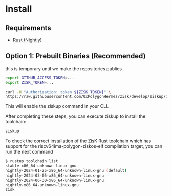 # Install

## Requirements
* [Rust (Nightly)](https://www.rust-lang.org/tools/install)

## Option 1: Prebuilt Binaries (Recommended)

this is temporary until we make the repositories publics
```bash
export GITHUB_ACCESS_TOKEN=...
export ZISK_TOKEN=...
```

```bash
curl -H "Authorization: token ${ZISK_TOKEN}" \
https://raw.githubusercontent.com/0xPolygonHermez/zisk/develop/ziskup/install.sh  | bash
```

This will enable the ziskup command in your CLI.

After completing these steps, you can execute ziskup to install the toolchain:

```bash
ziskup
```


To check the correct installation of the ZisK Rust toolchain which has support for the riscv64ima-polygon-ziskos-elf compilation target, you can run the next command
```bash
$ rustup toolchain list
stable-x86_64-unknown-linux-gnu
nightly-2024-01-25-x86_64-unknown-linux-gnu (default)
nightly-2024-03-05-x86_64-unknown-linux-gnu
nightly-2024-06-30-x86_64-unknown-linux-gnu
nightly-x86_64-unknown-linux-gnu
zisk
```
